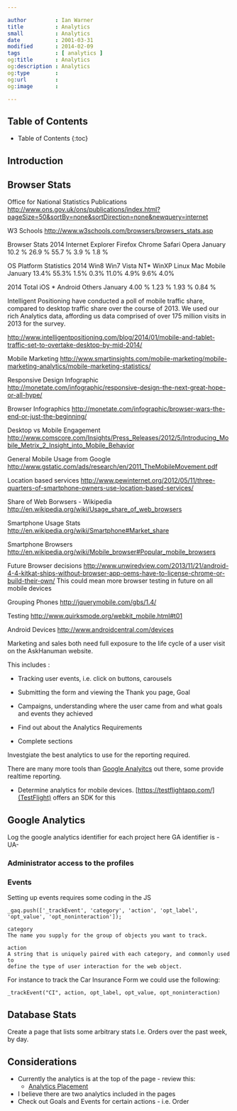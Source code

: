 ```yaml
---

author         : Ian Warner
title          : Analytics
small          : Analytics
date           : 2001-03-31
modified       : 2014-02-09
tags           : [ analytics ]
og:title       : Analytics
og:description : Analytics
og:type        :
og:url         :
og:image       :

---
```


## Table of Contents
* Table of Contents
{:toc}

## Introduction

## Browser Stats
Office for National Statistics Publications
http://www.ons.gov.uk/ons/publications/index.html?pageSize=50&sortBy=none&sortDirection=none&newquery=internet

W3 Schools
http://www.w3schools.com/browsers/browsers_stats.asp

Browser Stats
2014    Internet Explorer   Firefox Chrome  Safari  Opera
January 10.2 %              26.9 %  55.7 %  3.9 %   1.8 %

OS Platform Statistics
2014    Win8    Win7    Vista   NT*    WinXP   Linux   Mac   Mobile
January 13.4%   55.3%   1.5%    0.3%   11.0%   4.9%    9.6%  4.0%

2014    Total   iOS *   Android Others
January 4.00 %  1.23 %  1.93 %  0.84 %

Intelligent Positioning have conducted a poll of mobile traffic share, compared
to desktop traffic share over the course of 2013. We used our rich Analytics
data, affording us data comprised of over 175 million visits in 2013 for the survey.

http://www.intelligentpositioning.com/blog/2014/01/mobile-and-tablet-traffic-set-to-overtake-desktop-by-mid-2014/

Mobile Marketing
http://www.smartinsights.com/mobile-marketing/mobile-marketing-analytics/mobile-marketing-statistics/

Responsive Design Infographic
http://monetate.com/infographic/responsive-design-the-next-great-hope-or-all-hype/

Browser Infographics
http://monetate.com/infographic/browser-wars-the-end-or-just-the-beginning/

Desktop vs Mobile Engagement
http://www.comscore.com/Insights/Press_Releases/2012/5/Introducing_Mobile_Metrix_2_Insight_into_Mobile_Behavior

General Mobile Usage from Google
http://www.gstatic.com/ads/research/en/2011_TheMobileMovement.pdf

Location based services
http://www.pewinternet.org/2012/05/11/three-quarters-of-smartphone-owners-use-location-based-services/

Share of Web Borwsers - Wikipedia
http://en.wikipedia.org/wiki/Usage_share_of_web_browsers

Smartphone Usage Stats
http://en.wikipedia.org/wiki/Smartphone#Market_share

Smartphone Browsers
http://en.wikipedia.org/wiki/Mobile_browser#Popular_mobile_browsers

Future Browser decisions
http://www.unwiredview.com/2013/11/21/android-4-4-kitkat-ships-without-browser-app-oems-have-to-license-chrome-or-build-their-own/
This could mean more browser testing in future on all mobile devices

Grouping Phones
http://jquerymobile.com/gbs/1.4/

Testing
http://www.quirksmode.org/webkit_mobile.html#t01

Android Devices
http://www.androidcentral.com/devices

Marketing and sales both need full exposure to the life cycle of a user visit on
the AskHanuman website.

This includes :

* Tracking user events, i.e. click on buttons, carousels
* Submitting the form and viewing the Thank you page, Goal
* Campaigns, understanding where the user came from and what goals and events they achieved

* Find out about the Analytics Requirements
* Complete sections

Investgiate the best analytics to use for the reporting required.

There are many more tools than [Google Analyitcs](http://www.google.co.uk/analytics/)
out there, some provide realtime reporting.

* Determine analytics for mobile devices. [https://testflightapp.com/](TestFlight)
offers an SDK for this

## Google Analytics

Log the google analytics identifier for each project here
GA identifier is - UA-

### Administrator access to the profiles

### Events

Setting up events requires some coding in the JS

    _gaq.push(['_trackEvent', 'category', 'action', 'opt_label', 'opt_value', 'opt_noninteraction']);

    category
    The name you supply for the group of objects you want to track.

    action
    A string that is uniquely paired with each category, and commonly used to
    define the type of user interaction for the web object.

For instance to track the Car Insurance Form we could use the following:

    _trackEvent("CI", action, opt_label, opt_value, opt_noninteraction)

## Database Stats

Create a page that lists some arbitrary stats
I.e. Orders over the past week, by day.

## Considerations

* Currently the analytics is at the top of the page - review this:
    * [Analytics Placement](https://developers.google.com/analytics/devguides/collection/gajs/gaTrackingOverview)
* I believe there are two analytics included in the pages
* Check out Goals and Events for certain actions - i.e. Order
